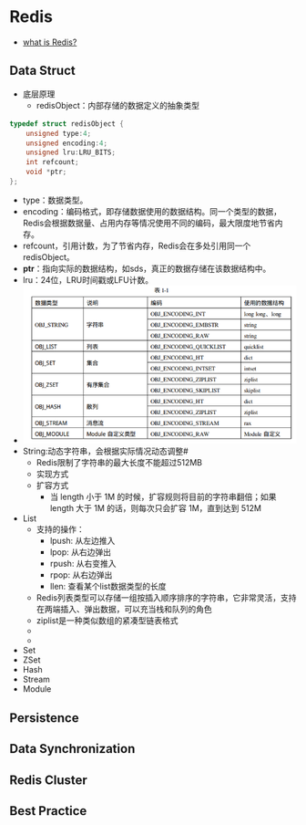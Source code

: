 # Redis
- [what is Redis?](https://redis.io/)
## Data Struct
- 底层原理
  - redisObject：内部存储的数据定义的抽象类型
``` c
typedef struct redisObject {
    unsigned type:4;
    unsigned encoding:4;
    unsigned lru:LRU_BITS;
    int refcount;
    void *ptr;
};
```  
  - type：数据类型。
  - encoding：编码格式，即存储数据使用的数据结构。同一个类型的数据，Redis会根据数据量、占用内存等情况使用不同的编码，最大限度地节省内存。
  - refcount，引用计数，为了节省内存，Redis会在多处引用同一个redisObject。
  - **ptr**：指向实际的数据结构，如sds，真正的数据存储在该数据结构中。
  - lru：24位，LRU时间戳或LFU计数。
  - ![Redis类型](redisDataStruct.png)
- String:动态字符串，会根据实际情况动态调整#
  - Redis限制了字符串的最大长度不能超过512MB
  - 实现方式
  - 扩容方式
    - 当 length 小于 1M 的时候，扩容规则将目前的字符串翻倍；如果 length 大于 1M 的话，则每次只会扩容 1M，直到达到 512M
- List
  - 支持的操作：
    - lpush: 从左边推入
    - lpop: 从右边弹出
    - rpush: 从右变推入
    - rpop: 从右边弹出
    - llen: 查看某个list数据类型的长度
  - Redis列表类型可以存储一组按插入顺序排序的字符串，它非常灵活，支持在两端插入、弹出数据，可以充当栈和队列的角色
  - ziplist是一种类似数组的紧凑型链表格式
  - 
  - <kbd></kbd>
- Set
- ZSet
- Hash
- Stream
- Module
## Persistence
## Data Synchronization
## Redis Cluster
## Best Practice